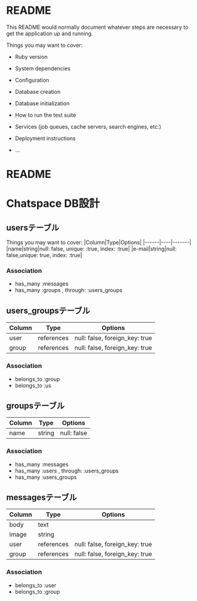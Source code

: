 # README
This README would normally document whatever steps are necessary to get the
application up and running.

Things you may want to cover:

* Ruby version

* System dependencies

* Configuration

* Database creation

* Database initialization

* How to run the test suite

* Services (job queues, cache servers, search engines, etc.)

* Deployment instructions

* ...


# README
# Chatspace DB設計

## usersテーブル

Things you may want to cover:
|Column|Type|Options|
|------|----|-------|
|name|string|null: false, unique: :true, index: :true|
|e-mail|string|null: false,unique: true, index: :true|

### Association
- has_many :messages
- has_many :groups , through: :users_groups


## users_groupsテーブル

|Column|Type|Options|
|------|----|-------|
|user|references|null: false, foreign_key: true|
|group|references|null: false, foreign_key: true|

### Association
- belongs_to :group
- belongs_to :us

## groupsテーブル

|Column|Type|Options|
|------|----|-------|
|name|string|null: false|

### Association
- has_many :messages 
- has_many :users , through: :users_groups
- has_many :users_groups


## messagesテーブル

|Column|Type|Options|
|------|----|-------|
|body|text||
|image|string||
|user|references|null: false, foreign_key: true|
|group|references|null: false, foreign_key: true|

### Association
- belongs_to :user
- belongs_to :group


